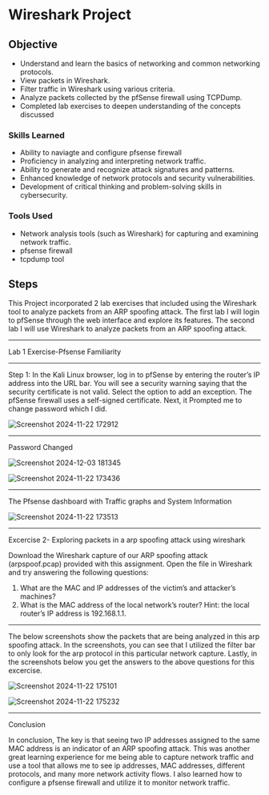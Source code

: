 # Wireshark Project

## Objective

- Understand and learn the basics of networking and common networking protocols.
- View packets in Wireshark.
- Filter traffic in Wireshark using various criteria.
- Analyze packets collected by the pfSense firewall using TCPDump.
- Completed lab exercises to deepen understanding of the concepts discussed

### Skills Learned

- Ability to naviagte and configure pfsense firewall
- Proficiency in analyzing and interpreting network traffic.
- Ability to generate and recognize attack signatures and patterns.
- Enhanced knowledge of network protocols and security vulnerabilities.
- Development of critical thinking and problem-solving skills in cybersecurity.

### Tools Used

- Network analysis tools (such as Wireshark) for capturing and examining network traffic.
- pfsense firewall
- tcpdump tool

## Steps

This Project incorporated 2 lab exercises that included using the Wireshark tool to analyze packets from an ARP spoofing attack. The first lab I will login to pfSense through the web interface and explore its features. The second lab I will use Wireshark to analyze packets from an ARP spoofing attack. 

-------------------------------------------------------------------------------------------------------------------------------------------------
Lab 1 Exercise-Pfsense Familiarity

--------------------------------------------------------------------------------------------------------------------------------------------------
Step 1: In the Kali Linux browser, log in to pfSense by entering the router’s IP address into the URL bar. You will see a security warning saying that the security certificate is not valid. Select the option to add an exception. The pfSense firewall uses a self-signed certificate.
Next, it Prompted me to change password which I did.


![Screenshot 2024-11-22 172912](https://github.com/user-attachments/assets/5922a99d-329e-46ee-b39c-c81e76027562)

-------------------------------------------------------------------------------------------------------------------------------------------------

Password Changed


![Screenshot 2024-12-03 181345](https://github.com/user-attachments/assets/5156456f-6bbc-4b25-a1f4-bc614889263a)

![Screenshot 2024-11-22 173436](https://github.com/user-attachments/assets/0e9c131d-ada5-45dd-a178-34b05ecf8922)

-------------------------------------------------------------------------------------------------------------------------------------------------
The Pfsense dashboard with Traffic graphs and System Information

![Screenshot 2024-11-22 173513](https://github.com/user-attachments/assets/02e2bc01-7c70-4bfe-960a-3c11c287dabc)

-------------------------------------------------------------------------------------------------------------------------------------------------
Excercise 2- Exploring packets in a arp spoofing attack using wireshark

Download the Wireshark capture of our ARP spoofing attack (arpspoof.pcap) provided with this assignment. Open the file in Wireshark and try answering the following questions: 
1. What are the MAC and IP addresses of the victim’s and attacker’s machines? 
2. What is the MAC address of the local network’s router? Hint: the local router’s IP address is 192.168.1.1.


-------------------------------------------------------------------------------------------------------------------------------------------------
The below screenshots show the packets that are being analyzed in this arp spoofing attack. In the screenshots, you can see that I utilized the filter bar to only look for the arp protocol in this particular network capture. Lastly, in the screenshots below you get the answers to the above questions for this excercise. 



![Screenshot 2024-11-22 175101](https://github.com/user-attachments/assets/de2b60cf-c6e6-4b06-b771-071bae406a9d)


![Screenshot 2024-11-22 175232](https://github.com/user-attachments/assets/ad888803-6782-48be-9f20-738870c9c8d2)

-------------------------------------------------------------------------------------------------------------------------------------------------

Conclusion

 In conclusion, The key is that seeing two IP addresses assigned to the same MAC address is an indicator of an ARP spoofing attack. This was another great learning experience for me being able to capture network traffic and use a tool that allows me to see ip addresses, MAC addresses, different protocols, and many more network activity flows. I also learned how to configure a pfsense firewall and utilize it to monitor network traffic.

